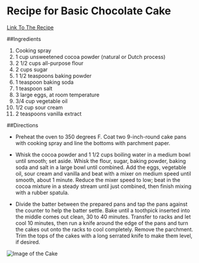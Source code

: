 # Recipe for Basic Chocolate Cake

[Link To The Recipe](http://www.foodnetwork.com/recipes/food-network-kitchens/basic-chocolate-cake-recipe.html)

##Ingredients
1. Cooking spray
2. 1 cup unsweetened cocoa powder (natural or Dutch process)
3. 2 1/2 cups all-purpose flour
4. 2 cups sugar
5. 1 1/2 teaspoons baking powder
6. 1 teaspoon baking soda
7. 1 teaspoon salt
8. 3 large eggs, at room temperature
9. 3/4 cup vegetable oil
10. 1/2 cup sour cream
11. 2 teaspoons vanilla extract

##Directions
- Preheat the oven to 350 degrees F. Coat two 9-inch-round cake pans with cooking spray and line the bottoms with parchment paper.

- Whisk the cocoa powder and 1 1/2 cups boiling water in a medium bowl until smooth; set aside. Whisk the flour, sugar, baking powder, baking soda and salt in a large bowl until combined. Add the eggs, vegetable oil, sour cream and vanilla and beat with a mixer on medium speed until smooth, about 1 minute. Reduce the mixer speed to low; beat in the cocoa mixture in a steady stream until just combined, then finish mixing with a rubber spatula. 

- Divide the batter between the prepared pans and tap the pans against the counter to help the batter settle. Bake until a toothpick inserted into the middle comes out clean, 30 to 40 minutes. Transfer to racks and let cool 10 minutes, then run a knife around the edge of the pans and turn the cakes out onto the racks to cool completely. Remove the parchment. Trim the tops of the cakes with a long serrated knife to make them level, if desired.

![Image of the Cake](http://foodnetwork.sndimg.com/content/dam/images/food/fullset/2012/12/20/2/FNM_010113-Chocolate-Cake-Recipes_s4x3.jpg.rend.sni12col.landscape.jpeg)

